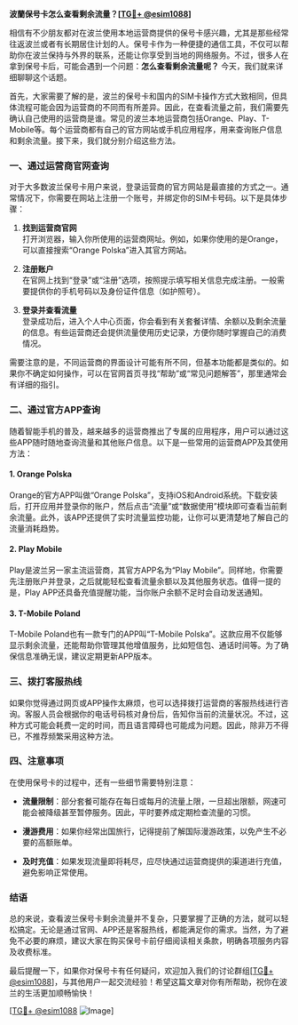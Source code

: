 **波蘭保号卡怎么查看剩余流量？[[TG💪+ @esim1088](https://t.me/s/esim1088)]**

相信有不少朋友都对在波兰使用本地运营商提供的保号卡感兴趣，尤其是那些经常往返波兰或者有长期居住计划的人。保号卡作为一种便捷的通信工具，不仅可以帮助你在波兰保持与外界的联系，还能让你享受到当地的网络服务。不过，很多人在拿到保号卡后，可能会遇到一个问题：**怎么查看剩余流量呢？** 今天，我们就来详细聊聊这个话题。

首先，大家需要了解的是，波兰的保号卡和国内的SIM卡操作方式大致相同，但具体流程可能会因为运营商的不同而有所差异。因此，在查看流量之前，我们需要先确认自己使用的运营商是谁。常见的波兰本地运营商包括Orange、Play、T-Mobile等。每个运营商都有自己的官方网站或手机应用程序，用来查询账户信息和剩余流量。接下来，我们就分别介绍这些方法。

### 一、通过运营商官网查询

对于大多数波兰保号卡用户来说，登录运营商的官方网站是最直接的方式之一。通常情况下，你需要在网站上注册一个账号，并绑定你的SIM卡号码。以下是具体步骤：

1. **找到运营商官网**  
   打开浏览器，输入你所使用的运营商网址。例如，如果你使用的是Orange，可以直接搜索“Orange Polska”进入其官方网站。

2. **注册账户**  
   在官网上找到“登录”或“注册”选项，按照提示填写相关信息完成注册。一般需要提供你的手机号码以及身份证件信息（如护照号）。

3. **登录并查看流量**  
   登录成功后，进入个人中心页面，你会看到有关套餐详情、余额以及剩余流量的信息。有些运营商还会提供流量使用历史记录，方便你随时掌握自己的消费情况。

需要注意的是，不同运营商的界面设计可能有所不同，但基本功能都是类似的。如果你不确定如何操作，可以在官网首页寻找“帮助”或“常见问题解答”，那里通常会有详细的指引。

### 二、通过官方APP查询

随着智能手机的普及，越来越多的运营商推出了专属的应用程序，用户可以通过这些APP随时随地查询流量和其他账户信息。以下是一些常用的运营商APP及其使用方法：

#### 1. Orange Polska
Orange的官方APP叫做“Orange Polska”，支持iOS和Android系统。下载安装后，打开应用并登录你的账户，然后点击“流量”或“数据使用”模块即可查看当前剩余流量。此外，该APP还提供了实时流量监控功能，让你可以更清楚地了解自己的流量消耗趋势。

#### 2. Play Mobile
Play是波兰另一家主流运营商，其官方APP名为“Play Mobile”。同样地，你需要先注册账户并登录，之后就能轻松查看流量余额以及其他服务状态。值得一提的是，Play APP还具备充值提醒功能，当你账户余额不足时会自动发送通知。

#### 3. T-Mobile Poland
T-Mobile Poland也有一款专门的APP叫“T-Mobile Polska”。这款应用不仅能够显示剩余流量，还能帮助你管理其他增值服务，比如短信包、通话时间等。为了确保信息准确无误，建议定期更新APP版本。

### 三、拨打客服热线

如果你觉得通过网页或APP操作太麻烦，也可以选择拨打运营商的客服热线进行咨询。客服人员会根据你的电话号码核对身份后，告知你当前的流量状况。不过，这种方式可能会耗费一定的时间，而且语言障碍也可能成为问题。因此，除非万不得已，不推荐频繁采用这种方法。

### 四、注意事项

在使用保号卡的过程中，还有一些细节需要特别注意：

- **流量限制**：部分套餐可能存在每日或每月的流量上限，一旦超出限额，网速可能会被降级甚至暂停服务。因此，平时要养成定期检查流量的习惯。
  
- **漫游费用**：如果你经常出国旅行，记得提前了解国际漫游政策，以免产生不必要的高额账单。

- **及时充值**：如果发现流量即将耗尽，应尽快通过运营商提供的渠道进行充值，避免影响正常使用。

### 结语

总的来说，查看波兰保号卡剩余流量并不复杂，只要掌握了正确的方法，就可以轻松搞定。无论是通过官网、APP还是客服热线，都能满足你的需求。当然，为了避免不必要的麻烦，建议大家在购买保号卡前仔细阅读相关条款，明确各项服务内容及收费标准。

最后提醒一下，如果你对保号卡有任何疑问，欢迎加入我们的讨论群组[[TG💪+ @esim1088](https://t.me/s/esim1088)]，与其他用户一起交流经验！希望这篇文章对你有所帮助，祝你在波兰的生活更加顺畅愉快！

[[TG💪+ @esim1088](https://t.me/s/esim1088) ![Image](https://i.postimg.cc/4NQfJmqS/Snipaste-2025-05-13-00-14-12.png)]